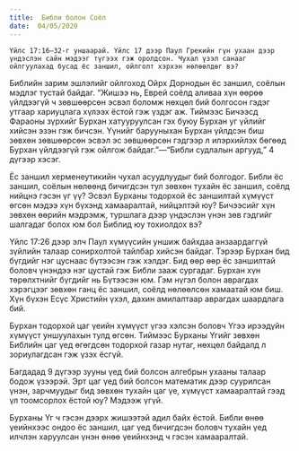 ```yaml
---
title:  Библи болон Соёл
date:  04/05/2020
---
```


`Үйлс 17:16–32-г уншаарай. Үйлс 17 дээр Паул Грекийн гүн ухаан дээр үндэслэн сайн мэдээг түгээх гэж оролдсон. Чухал үзэл санааг ойлгуулахад бусад ёс заншил, ойлголт хэрхэн нөлөөлдөг вэ?`

Библийн зарим эшлэлийг ойлгоход Ойрх Дорнодын ёс заншил, соёлын мэдлэг тустай байдаг. “Жишээ нь, Еврей соёлд аливаа хүн өөрөө үйлдээгүй ч зөвшөөрсөн эсвэл боломж нөхцөл бий болгосон гэдэг утгаар хариуцлага хүлээх ёстой гэж үздэг аж. Тиймээс Бичээсд Фараоны зүрхийг Бурхан хатууруулсан гэх буюу Бурхан уг үйлийг хийсэн эзэн гэж бичсэн. Үүнийг барууныхан Бурхан үйлдсэн биш зөвхөн зөвшөөрсөн эсвэл эс зөвшөөрсөн гэдгээр л илэрхийлэх бөгөөд Бурхан үйлдээгүй гэж ойлгож байдаг.”—“Библи судлалын аргууд,” 4 дүгээр хэсэг.

Ёс заншил херменеутикийн чухал асуудлуудыг бий болгодог. Библи ёс заншил, соёлын нөлөөнд бичигдсэн тул зөвхөн тухайн ёс заншил, соёлд нийцнэ гэсэн үг үү? Эсвэл Бурханы тодорхой ёс заншилтай хүмүүст өгсөн мэдээ хүн бүхэнд хамааралтай, нийцэлтэй юу? Бичээсийг хүн зөвхөн өөрийн мэдрэмж, туршлага дээр үндэслэн үнэн зөв гэдгийг шалгадаг болох юм бол Библид юу тохиолдох вэ?

Үйлс 17:26 дээр элч Паул хүмүүсийн уншиж байхдаа анзаардаггүй зүйлийн талаар сонирхолтой тайлбар хийсэн байдаг. Тэрээр Бурхан бид бүгдийг нэг цуснаас бүтээсэн гэж хэлдэг. Бид өөр өөр ёс заншилтай боловч үнэндээ нэг цустай гэж Библи зааж сургадаг. Бурхан хүн төрөлхтнийг бүгдийг нь Бүтээсэн юм. Гэм нүгэл болон аврагдах хэрэгцээг зөвхөн ганц ёс заншил, соёлд нөлөөлсөн хамаатай юм биш. Хүн бүхэн Есүс Христийн үхэл, дахин амилалтаар аврагдах шаардлага бий.

Бурхан тодорхой цаг үеийн хүмүүст үгээ хэлсэн боловч Үгээ ирээдүйн хүмүүст уншуулахын тулд өгсөн. Тиймээс Бурханы Үгийг зөвхөн Библийн цаг үед өгөгдсөн тодорхой газар нутаг, нөхцөл байдалд л зориулагдсан гэж үзэх ёсгүй.

Багдадад 9 дүгээр зууны үед бий болсон алгебрын ухааны талаар бодож үзээрэй. Эрт цаг үед бий болсон математик дээр суурилсан үнэн, зарчмуудыг бид зөвхөн тухайн цаг үе, хүмүүст хамааралтай гээд үл тоомсорлох ёстой юу? Мэдээж үгүй.

Бурханы Үг ч гэсэн дээрх жишээтэй адил байх ёстой. Библи өнөө үеийнхээс ондоо ёс заншил, цаг үед бичигдсэн боловч тухайн үед илчлэн харуулсан үнэн өнөө үеийнхэнд ч гэсэн хамааралтай.